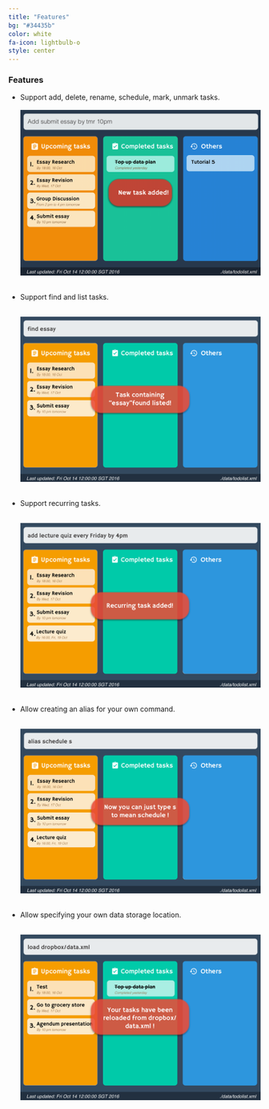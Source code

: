```yaml
---
title: "Features"
bg: "#34435b"
color: white
fa-icon: lightbulb-o
style: center
---	
```


### Features

* Support add, delete, rename, schedule, mark, unmark tasks. <br><br>
	<img src="../img/add_task.png" width="500"> <br><br>

* Support find and list tasks. <br><br>
	
	<img src="../img/find.png" width="500"> <br><br>

* Support recurring tasks. <br><br>

	<img src="../img/recurring-task.png" width="500"> <br><br>

* Allow creating an alias for your own command. <br><br>

	<img src="../img/alias.png" width="500"> <br><br>

* Allow specifying your own data storage location. <br><br>

	<img src="../img/load.png" width="500"> <br><br>
